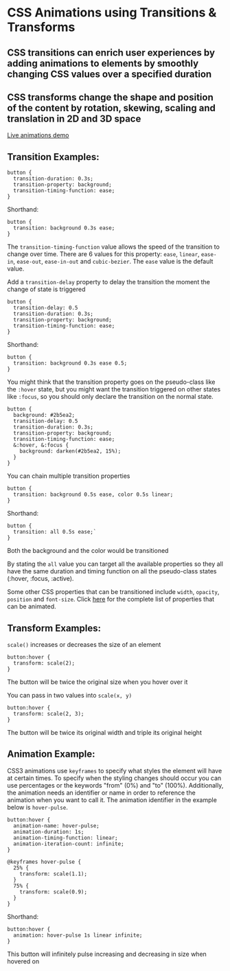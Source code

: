 # CSS Animations using Transitions &amp; Transforms

## CSS transitions can enrich user experiences by adding animations to elements by smoothly changing CSS values over a specified duration

## CSS transforms change the shape and position of the content by rotation, skewing, scaling and translation in 2D and 3D space

[Live animations demo](http://kirstenswanson.io/css-animations/)

## Transition Examples:

```
button {
  transition-duration: 0.3s;
  transition-property: background;
  transition-timing-function: ease;
}
```
Shorthand:
```
button {
  transition: background 0.3s ease;
}
```

The `transition-timing-function` value allows the speed of the transition to change over time. There are 6 values for this property: `ease`, `linear`, `ease-in`, `ease-out`, `ease-in-out` and `cubic-bezier`. The `ease` value is the default value.

Add a `transition-delay` property to delay the transition the moment the change of state is triggered

```
button {
  transition-delay: 0.5
  transition-duration: 0.3s;
  transition-property: background;
  transition-timing-function: ease;
}
```

Shorthand:
```
button {
  transition: background 0.3s ease 0.5;
}
```

You might think that the transition property goes on the pseudo-class like the `:hover` state, but you might want the transition triggered on other states like `:focus`, so you should only declare the transition on the normal state.

```
button {
  background: #2b5ea2;
  transition-delay: 0.5
  transition-duration: 0.3s;
  transition-property: background;
  transition-timing-function: ease;
  &:hover, &:focus {
    background: darken(#2b5ea2, 15%);
  }
}
```

You can chain multiple transition properties

```
button {
  transition: background 0.5s ease, color 0.5s linear;
}
```

Shorthand:
```
button {
  transition: all 0.5s ease;`
}
```
Both the background and the color would be transitioned

By stating the `all` value you can target all the available properties so they all have the same duration and timing function on all the pseudo-class states (:hover, :focus, :active).

Some other CSS properties that can be transitioned include `width`, `opacity`, `position` and `font-size`. Click [here](https://developer.mozilla.org/en-US/docs/Web/CSS/CSS_animated_properties) for the complete list of properties that can be animated.

## Transform Examples:

`scale()` increases or decreases the size of an element    

```
button:hover {
  transform: scale(2);
}
```
The button will be twice the original size when you hover over it

You can pass in two values into `scale(x, y)`  
```
button:hover {
  transform: scale(2, 3);
}
```
The button will be twice its original width and triple its original height

## Animation Example:

CSS3 animations use `keyframes` to specify what styles the element will have at certain times. To specify when the styling changes should occur you can use percentages or the keywords "from" (0%) and "to" (100%). Additionally, the animation needs an identifier or name in order to reference the animation when you want to call it. The animation identifier in the example below is `hover-pulse`.

```
button:hover {
  animation-name: hover-pulse;
  animation-duration: 1s;
  animation-timing-function: linear;
  animation-iteration-count: infinite;
}

@keyframes hover-pulse {
  25% {
    transform: scale(1.1);
  }
  75% {
    transform: scale(0.9);
  }
}
```

Shorthand:
```
button:hover {
  animation: hover-pulse 1s linear infinite;
}
```
This button will infinitely pulse increasing and decreasing in size when hovered on
